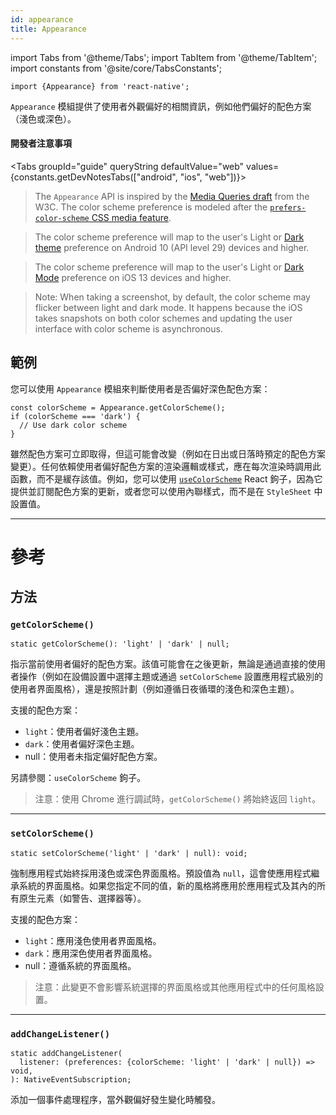 ```yaml
---
id: appearance
title: Appearance
---
```


import Tabs from '@theme/Tabs'; import TabItem from '@theme/TabItem'; import constants from '@site/core/TabsConstants';

```tsx
import {Appearance} from 'react-native';
```

`Appearance` 模組提供了使用者外觀偏好的相關資訊，例如他們偏好的配色方案（淺色或深色）。

#### 開發者注意事項

<Tabs groupId="guide" queryString defaultValue="web" values={constants.getDevNotesTabs(["android", "ios", "web"])}>

<TabItem value="web">

> The `Appearance` API is inspired by the [Media Queries draft](https://drafts.csswg.org/mediaqueries-5/) from the W3C. The color scheme preference is modeled after the [`prefers-color-scheme` CSS media feature](https://developer.mozilla.org/en-US/docs/Web/CSS/@media/prefers-color-scheme).

</TabItem>
<TabItem value="android">

> The color scheme preference will map to the user's Light or [Dark theme](https://developer.android.com/guide/topics/ui/look-and-feel/darktheme) preference on Android 10 (API level 29) devices and higher.

</TabItem>
<TabItem value="ios">

> The color scheme preference will map to the user's Light or [Dark Mode](https://developer.apple.com/design/human-interface-guidelines/ios/visual-design/dark-mode/) preference on iOS 13 devices and higher.

> Note: When taking a screenshot, by default, the color scheme may flicker between light and dark mode. It happens because the iOS takes snapshots on both color schemes and updating the user interface with color scheme is asynchronous.

</TabItem>
</Tabs>

## 範例

您可以使用 `Appearance` 模組來判斷使用者是否偏好深色配色方案：

```tsx
const colorScheme = Appearance.getColorScheme();
if (colorScheme === 'dark') {
  // Use dark color scheme
}
```

雖然配色方案可立即取得，但這可能會改變（例如在日出或日落時預定的配色方案變更）。任何依賴使用者偏好配色方案的渲染邏輯或樣式，應在每次渲染時調用此函數，而不是緩存該值。例如，您可以使用 [`useColorScheme`](usecolorscheme) React 鉤子，因為它提供並訂閱配色方案的更新，或者您可以使用內聯樣式，而不是在 `StyleSheet` 中設置值。

---

# 參考

## 方法

### `getColorScheme()`

```tsx
static getColorScheme(): 'light' | 'dark' | null;
```

指示當前使用者偏好的配色方案。該值可能會在之後更新，無論是通過直接的使用者操作（例如在設備設置中選擇主題或通過 `setColorScheme` 設置應用程式級別的使用者界面風格），還是按照計劃（例如遵循日夜循環的淺色和深色主題）。

支援的配色方案：

- `light`：使用者偏好淺色主題。
- `dark`：使用者偏好深色主題。
- null：使用者未指定偏好配色方案。

另請參閱：`useColorScheme` 鉤子。

> 注意：使用 Chrome 進行調試時，`getColorScheme()` 將始終返回 `light`。

---

### `setColorScheme()`

```tsx
static setColorScheme('light' | 'dark' | null): void;
```

強制應用程式始終採用淺色或深色界面風格。預設值為 `null`，這會使應用程式繼承系統的界面風格。如果您指定不同的值，新的風格將應用於應用程式及其內的所有原生元素（如警告、選擇器等）。

支援的配色方案：

- `light`：應用淺色使用者界面風格。
- `dark`：應用深色使用者界面風格。
- null：遵循系統的界面風格。

> 注意：此變更不會影響系統選擇的界面風格或其他應用程式中的任何風格設置。

---

### `addChangeListener()`

```tsx
static addChangeListener(
  listener: (preferences: {colorScheme: 'light' | 'dark' | null}) => void,
): NativeEventSubscription;
```

添加一個事件處理程序，當外觀偏好發生變化時觸發。